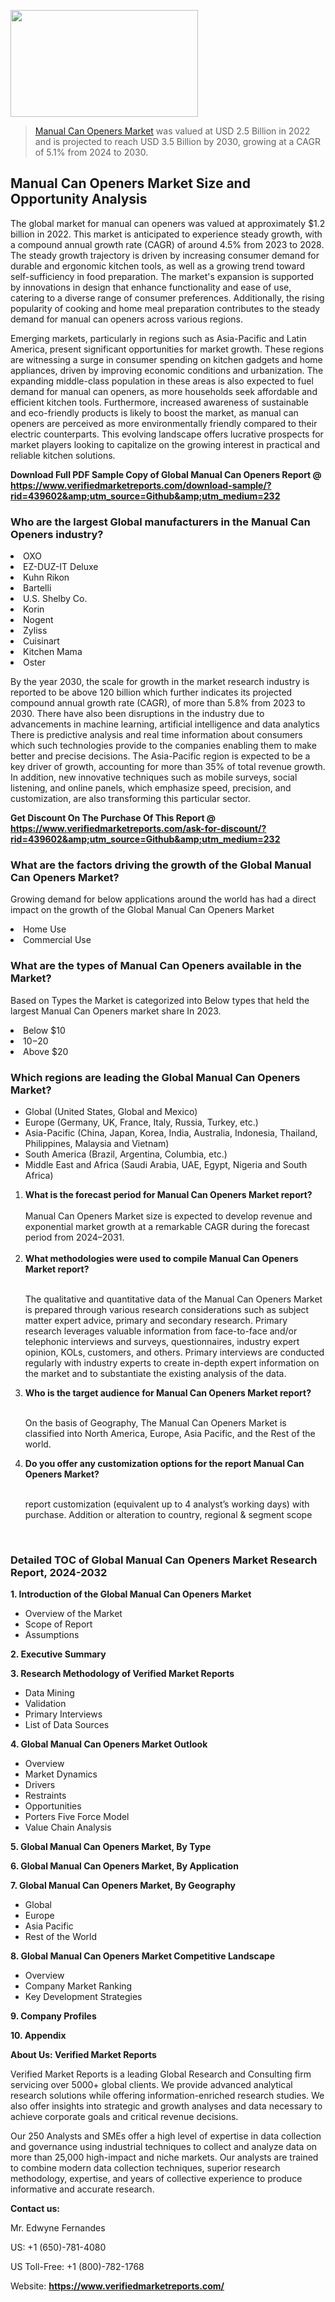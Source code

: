 <img src="https://ffe5etoiles.com/wp-content/uploads/2024/12/MST1-300x171.png" alt="" width="300" height="171" class="alignnone size-medium wp-image-20088" /><blockquote><p><p><a href="https://www.verifiedmarketreports.com/download-sample/?rid=439602&utm_source=Github&utm_medium=232" target="_blank">Manual Can Openers Market</a> was valued at USD 2.5 Billion in 2022 and is projected to reach USD 3.5 Billion by 2030, growing at a CAGR of 5.1% from 2024 to 2030.</p></blockquote><p><h2>Manual Can Openers Market Size and Opportunity Analysis</h2> <p>The global market for manual can openers was valued at approximately $1.2 billion in 2022. This market is anticipated to experience steady growth, with a compound annual growth rate (CAGR) of around 4.5% from 2023 to 2028. The steady growth trajectory is driven by increasing consumer demand for durable and ergonomic kitchen tools, as well as a growing trend toward self-sufficiency in food preparation. The market's expansion is supported by innovations in design that enhance functionality and ease of use, catering to a diverse range of consumer preferences. Additionally, the rising popularity of cooking and home meal preparation contributes to the steady demand for manual can openers across various regions.</p> <p>Emerging markets, particularly in regions such as Asia-Pacific and Latin America, present significant opportunities for market growth. These regions are witnessing a surge in consumer spending on kitchen gadgets and home appliances, driven by improving economic conditions and urbanization. The expanding middle-class population in these areas is also expected to fuel demand for manual can openers, as more households seek affordable and efficient kitchen tools. Furthermore, increased awareness of sustainable and eco-friendly products is likely to boost the market, as manual can openers are perceived as more environmentally friendly compared to their electric counterparts. This evolving landscape offers lucrative prospects for market players looking to capitalize on the growing interest in practical and reliable kitchen solutions.</p> </p><p class=""><strong>Download Full PDF Sample Copy of Global Manual Can Openers Report @ <a href="https://www.verifiedmarketreports.com/download-sample/?rid=439602&amp;utm_source=Github&amp;utm_medium=232" target="_blank">https://www.verifiedmarketreports.com/download-sample/?rid=439602&amp;utm_source=Github&amp;utm_medium=232</a></strong></p><h3 id="" class="">Who are the largest Global manufacturers in the Manual Can Openers industry?</h3><p><li>OXO</li><li> EZ-DUZ-IT Deluxe</li><li> Kuhn Rikon</li><li> Bartelli</li><li> U.S. Shelby Co.</li><li> Korin</li><li> Nogent</li><li> Zyliss</li><li> Cuisinart</li><li> Kitchen Mama</li><li> Oster</li></p><div class=""><div class="" dir="" data-message-author-role="" data-message-id="" data-message-model-slug=""><div class=""><div class=""><div class=""><div class="" dir="" data-message-author-role="" data-message-id="" data-message-model-slug=""><div class=""><div class=""><p>By the year 2030, the scale for growth in the market research industry is reported to be above 120 billion which further indicates its projected compound annual growth rate (CAGR), of more than 5.8% from 2023 to 2030. There have also been disruptions in the industry due to advancements in machine learning, artificial intelligence and data analytics There is predictive analysis and real time information about consumers which such technologies provide to the companies enabling them to make better and precise decisions. The Asia-Pacific region is expected to be a key driver of growth, accounting for more than 35% of total revenue growth. In addition, new innovative techniques such as mobile surveys, social listening, and online panels, which emphasize speed, precision, and customization, are also transforming this particular sector.</p><p><strong>Get Discount On The Purchase Of This Report @&nbsp; <a href="https://www.verifiedmarketreports.com/ask-for-discount/?rid=439602&amp;utm_source=Github&amp;utm_medium=232" target="_blank">https://www.verifiedmarketreports.com/ask-for-discount/?rid=439602&amp;utm_source=Github&amp;utm_medium=232</a></strong></p></div></div></div></div></div></div></div></div><h3 id="" class="">What are the factors driving the growth of the Global Manual Can Openers Market?</h3><p id="" class="">Growing demand for below applications around the world has had a direct impact on the growth of the Global Manual Can Openers Market</p><p id="" class=""><li>Home Use</li><li> Commercial Use</li></p><h3 id="" class="">What are the types of Manual Can Openers available in the Market?</h3><p id="" class="">Based on Types the Market is categorized into Below types that held the largest Manual Can Openers market share In 2023.</p><p id="" class=""><li>Below $10</li><li> $10-$20</li><li> Above $20</li></p><h3 id="" class="">Which regions are leading the Global Manual Can Openers Market?</h3><ul><li>Global (United States, Global and Mexico)</li><li>Europe (Germany, UK, France, Italy, Russia, Turkey, etc.)</li><li>Asia-Pacific (China, Japan, Korea, India, Australia, Indonesia, Thailand, Philippines, Malaysia and Vietnam)</li><li>South America (Brazil, Argentina, Columbia, etc.)</li><li>Middle East and Africa (Saudi Arabia, UAE, Egypt, Nigeria and South Africa)</li></ul><p><ol><li><strong>What is the forecast period for Manual Can Openers Market report?<br /></strong><br /><span data-sheets-root="1" data-sheets-value="{&quot;1&quot;:2,&quot;2&quot;:&quot;XXXX size is expected to develop revenue and exponential market growth at a remarkable CAGR during the forecast period from 2024&ndash;2030.&quot;}" data-sheets-userformat="{&quot;2&quot;:12674,&quot;4&quot;:{&quot;1&quot;:2,&quot;2&quot;:16776960},&quot;10&quot;:2,&quot;11&quot;:0,&quot;15&quot;:&quot;Arial&quot;,&quot;16&quot;:12}">Manual Can Openers Market size is expected to develop revenue and exponential market growth at a remarkable CAGR during the forecast period from 2024&ndash;2031.</span><br /><br /></li><li><strong>What methodologies were used to compile Manual Can Openers Market report?<br /><br /></strong><p>The qualitative and quantitative data of the&nbsp;Manual Can Openers Market is prepared through various research considerations such as subject matter expert advice, primary and secondary research. Primary research leverages valuable information from face-to-face and/or telephonic interviews and surveys, questionnaires, industry expert opinion, KOLs, customers, and others. Primary interviews are conducted regularly with industry experts to create in-depth expert information on the market and to substantiate the existing analysis of the data.&nbsp;</p></li><li><strong>Who is the target audience for Manual Can Openers Market report?<br /><br /></strong><p>On the basis of Geography, The&nbsp;Manual Can Openers Market is classified into North America, Europe, Asia Pacific, and the Rest of the world.</p></li><li><strong>Do you offer any customization options for the report Manual Can Openers Market?<br /><br /></strong><p>report customization (equivalent up to 4 analyst&rsquo;s working days) with purchase. Addition or alteration to country, regional &amp; segment scope</p><p>&nbsp;</p></li></ol></p><h3 id="" class="">Detailed TOC of Global Manual Can Openers Market Research Report, 2024-2032</h3><p id="" class=""><strong>1. Introduction of the Global Manual Can Openers Market</strong></p><ul><li>Overview of the Market</li><li>Scope of Report</li><li>Assumptions</li></ul><p id="" class=""><strong>2. Executive Summary</strong></p><p id="" class=""><strong>3. Research Methodology of&nbsp;Verified Market Reports</strong></p><ul><li>Data Mining</li><li>Validation</li><li>Primary Interviews</li><li>List of Data Sources</li></ul><p id="" class=""><strong>4. Global Manual Can Openers Market Outlook</strong></p><ul><li>Overview</li><li>Market Dynamics</li><li>Drivers</li><li>Restraints</li><li>Opportunities</li><li>Porters Five Force Model</li><li>Value Chain Analysis</li></ul><p id="" class=""><strong>5. Global Manual Can Openers Market, By&nbsp;Type</strong></p><p id="" class=""><strong>6. Global Manual Can Openers Market, By Application</strong></p><p id="" class=""><strong>7. Global Manual Can Openers Market, By Geography</strong></p><ul><li>Global</li><li>Europe</li><li>Asia Pacific</li><li>Rest of the World</li></ul><p id="" class=""><strong>8. Global Manual Can Openers Market Competitive Landscape</strong></p><ul><li>Overview</li><li>Company Market Ranking</li><li>Key Development Strategies</li></ul><p id="" class=""><strong>9. Company Profiles</strong></p><p id="" class=""><strong>10. Appendix</strong></p><p id="" class=""><strong>About Us: Verified Market Reports</strong></p><p id="" class="">Verified Market Reports is a leading Global Research and Consulting firm servicing over 5000+ global clients. We provide advanced analytical research solutions while offering information-enriched research studies. We also offer insights into strategic and growth analyses and data necessary to achieve corporate goals and critical revenue decisions.</p><p id="" class="">Our 250 Analysts and SMEs offer a high level of expertise in data collection and governance using industrial techniques to collect and analyze data on more than 25,000 high-impact and niche markets. Our analysts are trained to combine modern data collection techniques, superior research methodology, expertise, and years of collective experience to produce informative and accurate research.</p><p id="" class=""><strong>Contact us:</strong></p><p id="" class="">Mr. Edwyne Fernandes</p><p id="" class="">US: +1 (650)-781-4080</p><p id="" class="">US Toll-Free: +1 (800)-782-1768</p><p id="" class="">Website: <a target="" data-test-app-aware-link=""><strong>https://www.verifiedmarketreports.com/</strong></a></p>
